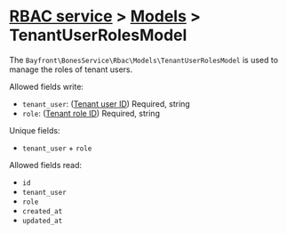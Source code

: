 # [RBAC service](../README.md) > [Models](README.md) > TenantUserRolesModel

The `Bayfront\BonesService\Rbac\Models\TenantUserRolesModel` is used to manage the roles of tenant users.

Allowed fields write:

- `tenant_user`: ([Tenant user ID](tenantusers.md)) Required, string
- `role`: ([Tenant role ID](tenantroles.md)) Required, string

Unique fields:

- `tenant_user` + `role`

Allowed fields read:

- `id`
- `tenant_user`
- `role`
- `created_at`
- `updated_at`